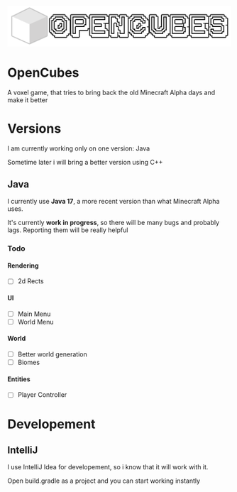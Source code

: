 [<img src="banner.png" width="517"/>]()

# OpenCubes

A voxel game, that tries to bring back the old Minecraft Alpha days and make it better

# Versions

I am currently working only on one version: Java

Sometime later i will bring a better version using C++

## Java
I currently use **Java 17**, a more recent version than what Minecraft Alpha uses.

It's currently **work in progress**, so there will be many bugs and probably lags. Reporting them will be really helpful

### Todo

#### Rendering

- [ ] 2d Rects

#### UI

- [ ] Main Menu
- [ ] World Menu

#### World
 
- [ ] Better world generation
- [ ] Biomes

#### Entities

- [ ] Player Controller



# Developement

## IntelliJ
I use IntelliJ Idea for developement, so i know that it will work with it.

Open build.gradle as a project and you can start working instantly
